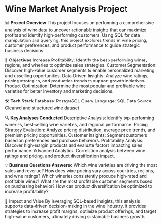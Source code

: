 # Wine Market Analysis Project

📊 **Project Overview**
This project focuses on performing a comprehensive analysis of wine data to uncover actionable insights that can maximize profits and identify high-performing customers. Using SQL for data manipulation and querying, this project explores trends in wine pricing, customer preferences, and product performance to guide strategic business decisions.

🎯 **Objectives**
Increase Profitability: Identify the best-performing wines, regions, and wineries to optimize sales strategies.
Customer Segmentation: Discover high-value customer segments to enable personalized marketing and upselling opportunities.
Data-Driven Insights: Analyze wine ratings, pricing strategies, and production trends to support growth initiatives.
Product Optimization: Determine the most popular and profitable wine varieties for better inventory and marketing decisions.


🛠 **Tech Stack**
Database: PostgreSQL
Query Language: SQL
Data Source: Cleaned and structured wine dataset


🔍 **Key Analyses Conducted**
Descriptive Analysis: Identify top-performing wineries, best-selling wine varieties, and regional performance.
Pricing Strategy Evaluation: Analyze pricing distribution, average price trends, and premium pricing opportunities.
Customer Insights: Segment customers based on preferences and purchase behaviors.
Profitability Analysis: Discover high-margin products and evaluate factors impacting sales performance.
Advanced Analytics: Correlation analysis between wine ratings and pricing, and product diversification impact.


💡 **Business Questions Answered**
Which wine varieties are driving the most sales and revenue?
How does wine pricing vary across countries, regions, and wine ratings?
Which wineries consistently produce high-rated and profitable wines?
What are the most profitable customer segments based on purchasing behavior?
How can product diversification be optimized to increase profitability?


🚀 Impact and Value
By leveraging SQL-based insights, this analysis supports data-driven decision-making in the wine industry. It provides strategies to increase profit margins, optimize product offerings, and target high-value customers, ultimately driving sustainable business growth.




